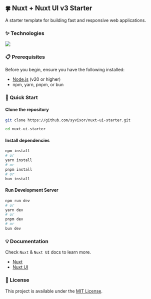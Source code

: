 ## 🍀 Nuxt + Nuxt UI v3 Starter

A starter template for building fast and responsive web applications.

### ✨ Technologies

![](https://skills.syvixor.com/api/icons?i=ts,nuxt,vue,tailwind)

### 📋 Prerequisites

Before you begin, ensure you have the following installed:
- [Node.js](https://nodejs.org) (v20 or higher)
- npm, yarn, pnpm, or bun

### 🚀 Quick Start

#### Clone the repository

```bash
git clone https://github.com/syvixor/nuxt-ui-starter.git
```

```bash
cd nuxt-ui-starter
```

#### Install dependencies

```bash
npm install
# or
yarn install
# or
pnpm install
# or
bun install
```

#### Run Development Server

```bash
npm run dev
# or
yarn dev
# or
pnpm dev
# or
bun dev
```

### 💡 Documentation

Check `Nuxt` & `Nuxt UI` docs to learn more.

- [Nuxt](https://nuxt.com)
- [Nuxt UI](https://ui.nuxt.com)

### 📜 License

This project is available under the [MIT License](LICENSE).